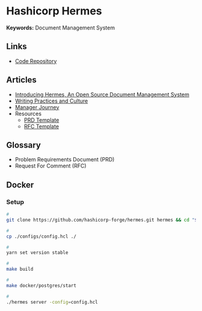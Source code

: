 # Hashicorp Hermes

**Keywords:** Document Management System

## Links

- [Code Repository](https://github.com/hashicorp-forge/hermes)

## Articles

- [Introducing Hermes, An Open Source Document Management System](https://hashicorp.com/blog/introducing-hermes-an-open-source-document-management-system)
- [Writing Practices and Culture](https://works.hashicorp.com/articles/writing-practices-and-culture)
- [Manager Journey](https://works.hashicorp.com/articles/manager-charter)
- Resources
  - [PRD Template](https://works.hashicorp.com/articles/prd-template)
  - [RFC Template](https://works.hashicorp.com/articles/rfc-template)

## Glossary

- Problem Requirements Document (PRD)
- Request For Comment (RFC)

## Docker

### Setup

```sh
#
git clone https://github.com/hashicorp-forge/hermes.git hermes && cd "$_"

#
cp ./configs/config.hcl ./

#
yarn set version stable

#
make build

#
make docker/postgres/start

#
./hermes server -config=config.hcl
```
